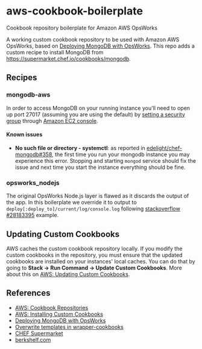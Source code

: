 # aws-cookbook-boilerplate
Cookbook repository boilerplate for Amazon AWS OpsWorks

A working custom cookbook repository to be used with Amazon AWS OpsWorks, based on 
[Deploying MongoDB with OpsWorks](http://blogs.aws.amazon.com/application-management/post/Tx1RB65XDMNVLUA/Deploying-MongoDB-with-OpsWorks). This repo adds a custom recipe to install MongoDB from https://supermarket.chef.io/cookbooks/mongodb.

## Recipes

### mongodb-aws
In order to access MongoDB on your running instance you'll need to open up port 27017 (assuming you are using the default) by [setting a security group](http://docs.aws.amazon.com/gettingstarted/latest/wah/getting-started-application-server.html) through [Amazon EC2 console](https://console.aws.amazon.com/ec2/).

#### Known issues
* **No such file or directory - systemctl**: as reported in [edelight/chef-mongodb#358](https://github.com/edelight/chef-mongodb/issues/358), the first time you run your mongodb instance you may experience this error. Stopping and starting `mongod` service should fix the issue and next time you start the instance everything should be fine.

### opsworks_nodejs

The original OpsWorks Node.js layer is flawed as it discards the output of the app. In this boilerplate we
override it to output to `deploy[:deploy_to]/current/log/console.log` following 
[stackoverflow #28183395](http://stackoverflow.com/questions/28183395/node-js-opsworks-layer-console-logs)
example.

## Updating Custom Cookbooks
AWS caches the custom cookbook repository locally. If you modify the custom cookbooks in the repository, you must ensure that the updated cookbooks are installed on your instances' local caches. You can do that by going to **Stack -> Run Command -> Update Custom Cookbooks**. More about this on [AWS: Updating Custom Cookbooks](http://docs.aws.amazon.com/opsworks/latest/userguide/workingcookbook-installingcustom-enable-update.html).

## References
* [AWS: Cookbook Repositories](http://docs.aws.amazon.com/opsworks/latest/userguide/workingcookbook-installingcustom-repo.html)
* [AWS: Installing Custom Cookbooks](http://docs.aws.amazon.com/opsworks/latest/userguide/workingcookbook-installingcustom-enable.html)
* [Deploying MongoDB with OpsWorks](http://blogs.aws.amazon.com/application-management/post/Tx1RB65XDMNVLUA/Deploying-MongoDB-with-OpsWorks)
* [Overwrite templates in wrapper-cookbooks](https://raymii.org/s/articles/Chef_-_overwrite_templates_in_wrapper_cookbooks.html)
* [CHEF Supermarket](https://supermarket.chef.io)
* [berkshelf.com](http://berkshelf.com)
